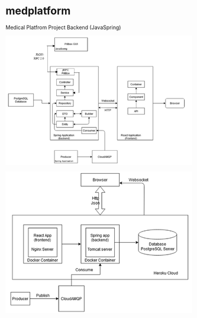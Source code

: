 # medplatform

Medical Platfrom Project Backend (JavaSpring)

![Conceptual Diagram](https://github.com/moldovanpaul75/medplatform-backend/blob/master/conceptual.png)


![Deployment Diagram](https://github.com/moldovanpaul75/medplatform-backend/blob/master/deployment%20diagram.png)
